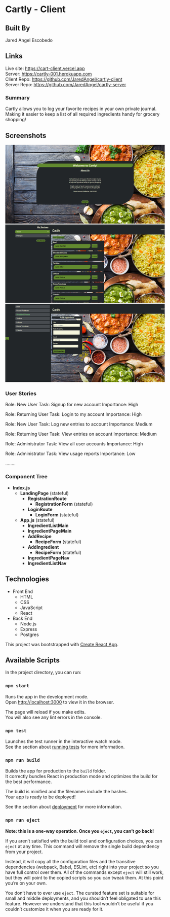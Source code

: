 # Cartly - Client

## Built By
Jared Angel Escobedo

## Links
Live site: https://cart-client.vercel.app  
Server: https://cartly-001.herokuapp.com   
Client Repo: https://github.com/JaredAngel/cartly-client  
Server Repo: https://github.com/JaredAngel/cartly-server

### Summary
Cartly allows you to log your favorite recipes in your own private journal. 
Making it easier to keep a list of all required ingredients handy for grocery shopping!

## Screenshots

![Alt landingPage](./src/images/landingPage.jpg)
![Alt main](./src/images/main.jpg)
![Alt ingredient](./src/images/addIngredient.jpg)

### User Stories
Role: New User
Task: Signup for new account
Importance: High

Role: Returning User
Task: Login to my account
Importance: High

Role: New User
Task: Log new entries to account
Importance: Medium

Role: Returning User
Task: View entries on account
Importance: Medium

Role: Administrator
Task: View all user accounts
Importance: High

Role: Administrator
Task: View usage reports
Importance: Low

........

### Component Tree
- **Index.js**
  - **LandingPage** (stateful)
    - **RegistrationRoute**
      - **RegistrationForm** (stateful)
    - **LoginRoute**
      - **LoginForm** (stateful)
  - **App.js** (stateful)
    - **IngredientListMain**
    - **IngredientPageMain**
    - **AddRecipe**
      - **RecipeForm** (stateful)
    - **AddIngredient**
      - **RecipeForm** (stateful)
    - **IngredientPageNav**
    - **IngredientListNav**
  
## Technologies
- Front End
  * HTML
  * CSS
  * JavaScript
  * React
- Back End
  * Node.js
  * Express
  * Postgres

This project was bootstrapped with [Create React App](https://github.com/facebook/create-react-app).

## Available Scripts

In the project directory, you can run:

### `npm start`

Runs the app in the development mode.<br />
Open [http://localhost:3000](http://localhost:3000) to view it in the browser.

The page will reload if you make edits.<br />
You will also see any lint errors in the console.

### `npm test`

Launches the test runner in the interactive watch mode.<br />
See the section about [running tests](https://facebook.github.io/create-react-app/docs/running-tests) for more information.

### `npm run build`

Builds the app for production to the `build` folder.<br />
It correctly bundles React in production mode and optimizes the build for the best performance.

The build is minified and the filenames include the hashes.<br />
Your app is ready to be deployed!

See the section about [deployment](https://facebook.github.io/create-react-app/docs/deployment) for more information.

### `npm run eject`

**Note: this is a one-way operation. Once you `eject`, you can’t go back!**

If you aren’t satisfied with the build tool and configuration choices, you can `eject` at any time. This command will remove the single build dependency from your project.

Instead, it will copy all the configuration files and the transitive dependencies (webpack, Babel, ESLint, etc) right into your project so you have full control over them. All of the commands except `eject` will still work, but they will point to the copied scripts so you can tweak them. At this point you’re on your own.

You don’t have to ever use `eject`. The curated feature set is suitable for small and middle deployments, and you shouldn’t feel obligated to use this feature. However we understand that this tool wouldn’t be useful if you couldn’t customize it when you are ready for it.